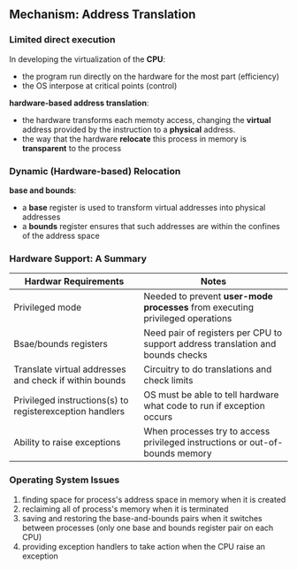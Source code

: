 ## Mechanism: Address Translation

### Limited direct execution

In developing the virtualization of the **CPU**: 

* the program run directly on the hardware for the most part (efficiency)
* the OS interpose at critical points (control)

**hardware-based address translation**:

* the hardware transforms each memoty access, changing the **virtual** address provided by the instruction to a **physical** address.
* the way that the hardware **relocate** this process in memory is **transparent** to the process

### Dynamic (Hardware-based) Relocation

**base and bounds**:

* a **base** register is used to transform virtual addresses into physical addresses
* a **bounds** register ensures that such addresses are within the confines of the address space 

### Hardware Support: A Summary

| **Hardwar Requirements** | **Notes** |
| --- | ------ |
| Privileged mode | Needed to prevent **user-mode processes** from executing privileged operations |
| Bsae/bounds registers | Need pair of registers per CPU to support address translation and bounds checks|
| Translate virtual addresses and check if within bounds| Circuitry to do translations and check limits |
| Privileged instructions(s) to registerexception handlers | OS must be able to tell hardware what code to run if exception occurs |
| Ability to raise exceptions | When processes try to access privileged instructions or out-of-bounds memory |

### Operating System Issues

1. finding space for process's address space in memory when it is created
2. reclaiming all of process's memory when it is terminated
3. saving and restoring the base-and-bounds pairs when it switches between processes (only one base and bounds register pair on each CPU)
4. providing exception handlers to take action when the CPU raise an exception






